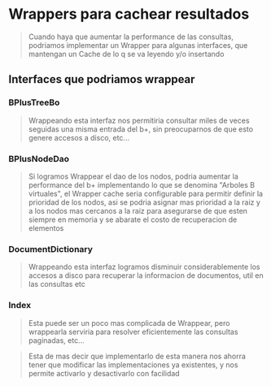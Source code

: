 # Wrappers para cachear resultados #

> Cuando haya que aumentar la performance de las consultas, podriamos implementar un Wrapper para algunas interfaces, que mantengan un Cache de lo q se va leyendo y/o insertando


## Interfaces que podriamos wrappear ##

### BPlusTreeBo ###

> Wrappeando esta interfaz nos permitiria consultar miles de veces seguidas una misma entrada del b+, sin preocuparnos de que esto genere accesos a disco, etc...

### BPlusNodeDao ###

> Si logramos Wrappear el dao de los nodos, podria aumentar la performance del b+ implementando lo que se denomina "Arboles B virtuales", el Wrapper cache seria configurable para permitir definir la prioridad de los nodos, asi se podria asignar mas prioridad a la raiz y a los nodos mas cercanos a la raiz para asegurarse de que esten siempre en memoria y se abarate el costo de recuperacion de elementos


### DocumentDictionary ###

> Wrappeando esta interfaz logramos disminuir considerablemente los accesos a disco para recuperar la informacion de documentos, util en las consultas etc

### Index ###

> Esta puede ser un poco mas complicada de Wrappear, pero wrappearla serviria para resolver eficientemente las consultas paginadas, etc...


> Esta de mas decir que implementarlo de esta manera nos ahorra tener que modificar las implementaciones ya existentes, y nos permite activarlo y desactivarlo con facilidad